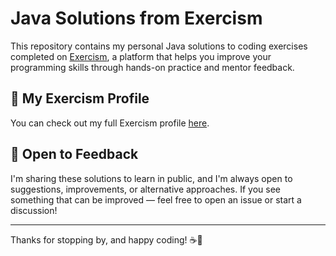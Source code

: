 # Java Solutions from Exercism

This repository contains my personal Java solutions to coding exercises completed on [Exercism](https://exercism.org/), a platform that helps you improve your programming skills through hands-on practice and mentor feedback.

## 👤 My Exercism Profile

You can check out my full Exercism profile [here](https://exercism.org/profiles/Valmati).  

## 💬 Open to Feedback

I'm sharing these solutions to learn in public, and I'm always open to suggestions, improvements, or alternative approaches. If you see something that can be improved — feel free to open an issue or start a discussion!

---

Thanks for stopping by, and happy coding! ☕🚀

